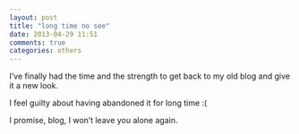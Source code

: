```yaml
---
layout: post
title: "long time no see"
date: 2013-04-29 11:51
comments: true
categories: others
---
```


I’ve finally had the time and the strength to get back to my old blog and give it a new look. 

I feel guilty about having abandoned it for long time :( 

I promise, blog, I won’t leave you alone again. 
